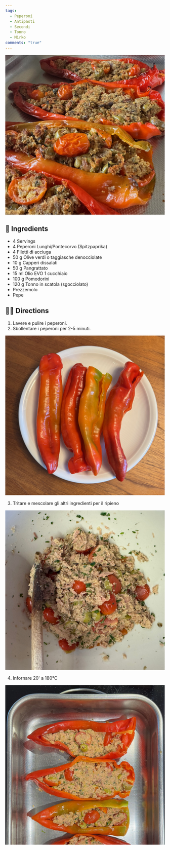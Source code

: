 ```yaml
---
tags:
  - Peperoni
  - Antipasti
  - Secondi
  - Tonno
  - Mirko
comments: "true"
---
```


![](../images/peperoni-ripieni-al-tonno.jpeg)

## 🧾 Ingredients

- 4 Servings
- 4 Peperoni Lunghi/Pontecorvo (Spitzpaprika)
- 4 Filetti di acciuga
- 50 g Olive verdi o taggiasche denocciolate
- 10 g Capperi dissalati
- 50 g Pangrattato
- 15 ml Olio EVO 1 cucchiaio
- 100 g Pomodorini
- 120 g Tonno in scatola (sgocciolato)
- Prezzemolo
- Pepe

## 👩‍🍳 Directions

1. Lavere e pulire i peperoni.
2. Sbollentare i peperoni per 2-5 minuti.

![](../images/peperoni-sbollentati.jpeg)

3. Tritare e mescolare gli altri ingredienti per il ripieno

![](../images/peperoni-al-tonno-ripieno.jpeg)

4. Infornare 20' a 180°C

![](../images/peperoni-al-tonno-in-teglia.jpeg)
